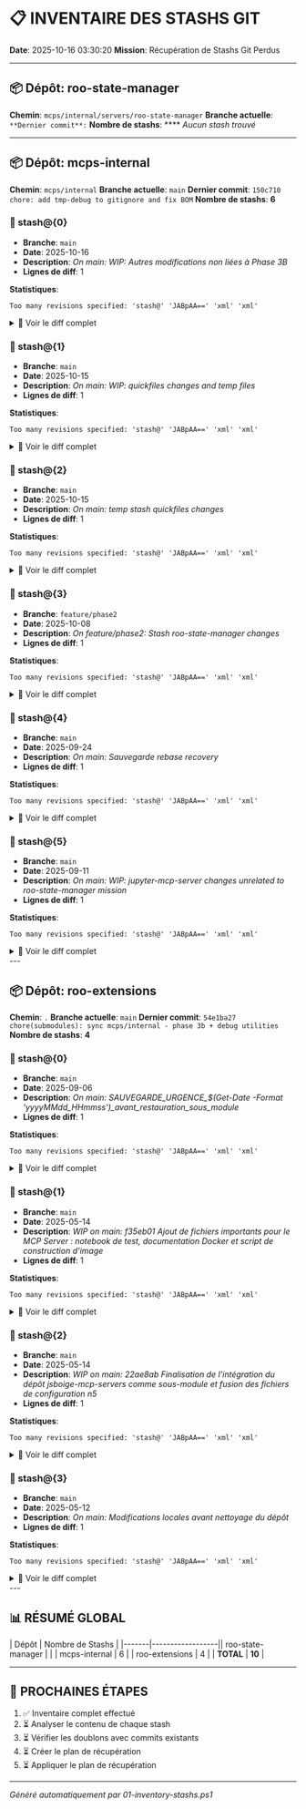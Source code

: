 # 📋 INVENTAIRE DES STASHS GIT
**Date**: 2025-10-16 03:30:20
**Mission**: Récupération de Stashs Git Perdus

---

## 📦 Dépôt: roo-state-manager
**Chemin**: `mcps/internal/servers/roo-state-manager`
**Branche actuelle**: ``
**Dernier commit**: ``
**Nombre de stashs**: ****
*Aucun stash trouvé*

---


## 📦 Dépôt: mcps-internal
**Chemin**: `mcps/internal`
**Branche actuelle**: `main`
**Dernier commit**: `150c710 chore: add tmp-debug to gitignore and fix BOM`
**Nombre de stashs**: **6**

### 🔖 stash@{0}
- **Branche**: `main`
- **Date**: 2025-10-16
- **Description**: *On main: WIP: Autres modifications non liées à Phase 3B*
- **Lignes de diff**: 1

**Statistiques**:
```
Too many revisions specified: 'stash@' 'JABpAA==' 'xml' 'xml'
```

<details>
<summary>📄 Voir le diff complet</summary>

```diff
Too many revisions specified: 'stash@' 'JABpAA==' 'xml' 'xml'
```

</details>

### 🔖 stash@{1}
- **Branche**: `main`
- **Date**: 2025-10-15
- **Description**: *On main: WIP: quickfiles changes and temp files*
- **Lignes de diff**: 1

**Statistiques**:
```
Too many revisions specified: 'stash@' 'JABpAA==' 'xml' 'xml'
```

<details>
<summary>📄 Voir le diff complet</summary>

```diff
Too many revisions specified: 'stash@' 'JABpAA==' 'xml' 'xml'
```

</details>

### 🔖 stash@{2}
- **Branche**: `main`
- **Date**: 2025-10-15
- **Description**: *On main: temp stash quickfiles changes*
- **Lignes de diff**: 1

**Statistiques**:
```
Too many revisions specified: 'stash@' 'JABpAA==' 'xml' 'xml'
```

<details>
<summary>📄 Voir le diff complet</summary>

```diff
Too many revisions specified: 'stash@' 'JABpAA==' 'xml' 'xml'
```

</details>

### 🔖 stash@{3}
- **Branche**: `feature/phase2`
- **Date**: 2025-10-08
- **Description**: *On feature/phase2: Stash roo-state-manager changes*
- **Lignes de diff**: 1

**Statistiques**:
```
Too many revisions specified: 'stash@' 'JABpAA==' 'xml' 'xml'
```

<details>
<summary>📄 Voir le diff complet</summary>

```diff
Too many revisions specified: 'stash@' 'JABpAA==' 'xml' 'xml'
```

</details>

### 🔖 stash@{4}
- **Branche**: `main`
- **Date**: 2025-09-24
- **Description**: *On main: Sauvegarde rebase recovery*
- **Lignes de diff**: 1

**Statistiques**:
```
Too many revisions specified: 'stash@' 'JABpAA==' 'xml' 'xml'
```

<details>
<summary>📄 Voir le diff complet</summary>

```diff
Too many revisions specified: 'stash@' 'JABpAA==' 'xml' 'xml'
```

</details>

### 🔖 stash@{5}
- **Branche**: `main`
- **Date**: 2025-09-11
- **Description**: *On main: WIP: jupyter-mcp-server changes unrelated to roo-state-manager mission*
- **Lignes de diff**: 1

**Statistiques**:
```
Too many revisions specified: 'stash@' 'JABpAA==' 'xml' 'xml'
```

<details>
<summary>📄 Voir le diff complet</summary>

```diff
Too many revisions specified: 'stash@' 'JABpAA==' 'xml' 'xml'
```

</details>
---


## 📦 Dépôt: roo-extensions
**Chemin**: `.`
**Branche actuelle**: `main`
**Dernier commit**: `54e1ba27 chore(submodules): sync mcps/internal - phase 3b + debug utilities`
**Nombre de stashs**: **4**

### 🔖 stash@{0}
- **Branche**: `main`
- **Date**: 2025-09-06
- **Description**: *On main: SAUVEGARDE_URGENCE_$(Get-Date -Format 'yyyyMMdd_HHmmss')_avant_restauration_sous_module*
- **Lignes de diff**: 1

**Statistiques**:
```
Too many revisions specified: 'stash@' 'JABpAA==' 'xml' 'xml'
```

<details>
<summary>📄 Voir le diff complet</summary>

```diff
Too many revisions specified: 'stash@' 'JABpAA==' 'xml' 'xml'
```

</details>

### 🔖 stash@{1}
- **Branche**: `main`
- **Date**: 2025-05-14
- **Description**: *WIP on main: f35eb01 Ajout de fichiers importants pour le MCP Server : notebook de test, documentation Docker et script de construction d'image*
- **Lignes de diff**: 1

**Statistiques**:
```
Too many revisions specified: 'stash@' 'JABpAA==' 'xml' 'xml'
```

<details>
<summary>📄 Voir le diff complet</summary>

```diff
Too many revisions specified: 'stash@' 'JABpAA==' 'xml' 'xml'
```

</details>

### 🔖 stash@{2}
- **Branche**: `main`
- **Date**: 2025-05-14
- **Description**: *WIP on main: 22ae8ab Finalisation de l'intégration du dépôt jsboige-mcp-servers comme sous-module et fusion des fichiers de configuration n5*
- **Lignes de diff**: 1

**Statistiques**:
```
Too many revisions specified: 'stash@' 'JABpAA==' 'xml' 'xml'
```

<details>
<summary>📄 Voir le diff complet</summary>

```diff
Too many revisions specified: 'stash@' 'JABpAA==' 'xml' 'xml'
```

</details>

### 🔖 stash@{3}
- **Branche**: `main`
- **Date**: 2025-05-12
- **Description**: *On main: Modifications locales avant nettoyage du dépôt*
- **Lignes de diff**: 1

**Statistiques**:
```
Too many revisions specified: 'stash@' 'JABpAA==' 'xml' 'xml'
```

<details>
<summary>📄 Voir le diff complet</summary>

```diff
Too many revisions specified: 'stash@' 'JABpAA==' 'xml' 'xml'
```

</details>
---


## 📊 RÉSUMÉ GLOBAL

| Dépôt | Nombre de Stashs |
|-------|------------------|| roo-state-manager |  |
| mcps-internal | 6 |
| roo-extensions | 4 |
| **TOTAL** | **10** |

---

## 🎯 PROCHAINES ÉTAPES

1. ✅ Inventaire complet effectué
2. ⏳ Analyser le contenu de chaque stash
3. ⏳ Vérifier les doublons avec commits existants
4. ⏳ Créer le plan de récupération
5. ⏳ Appliquer le plan de récupération

---

*Généré automatiquement par 01-inventory-stashs.ps1*
